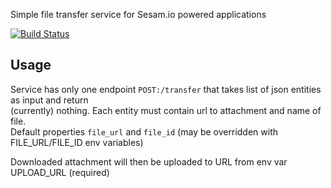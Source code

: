 Simple file transfer service for Sesam.io powered applications

[![Build Status](https://travis-ci.org/sesam-community/file-transfer-service.svg?branch=master)](https://travis-ci.org/sesam-community/file-transfer-service)

## Usage
Service has only one endpoint `POST:/transfer` that takes list of json entities as input and return   
(currently) nothing. Each entity must contain url to attachment and name of file.  
Default properties `file_url` and `file_id` (may be overridden with FILE_URL/FILE_ID env variables)

Downloaded attachment will then be uploaded to URL from env var UPLOAD_URL (required)




